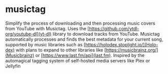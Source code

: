 # musictag

Simplify the process of downloading and then processing music covers from YouTube with Musictag. Uses the [https://github.com/ytdl-org/youtube-dl](yt-dl) library to download tracks from YouTube.
Musictag automatically processes and finds the best metadata for your current song, supported by music libraries such as [https://holodex.stoplight.io/](Holo-dex) with plans to expand to other libraries like [https://musicbrainz.org/](Musicbrainz) or [https://www.last.fm/api](last.fm).
Inspired by the automagical tagging system of self-hosted media servers like Plex or Jellyfin
